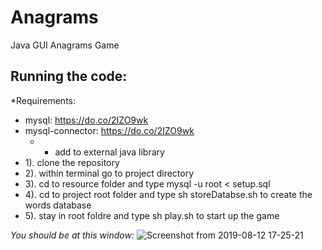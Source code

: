 # Anagrams
Java GUI Anagrams Game

## Running the code:
*Requirements: 
  * mysql: https://do.co/2IZO9wk
  * mysql-connector: https://do.co/2IZO9wk
      * - add to external java library
* 1). clone the repository
* 2). within terminal go to project directory
* 3). cd to resource folder and type mysql -u root < setup.sql 
* 4). cd to project root folder and type sh storeDatabse.sh to create the words database
* 5). stay in root foldre and type sh play.sh to start up the game

*You should be at this window:*
![Screenshot from 2019-08-12 17-25-21](https://user-images.githubusercontent.com/47041789/62899630-38bf9f80-bd26-11e9-8c67-feb2fb7b1d86.png)

      
      

